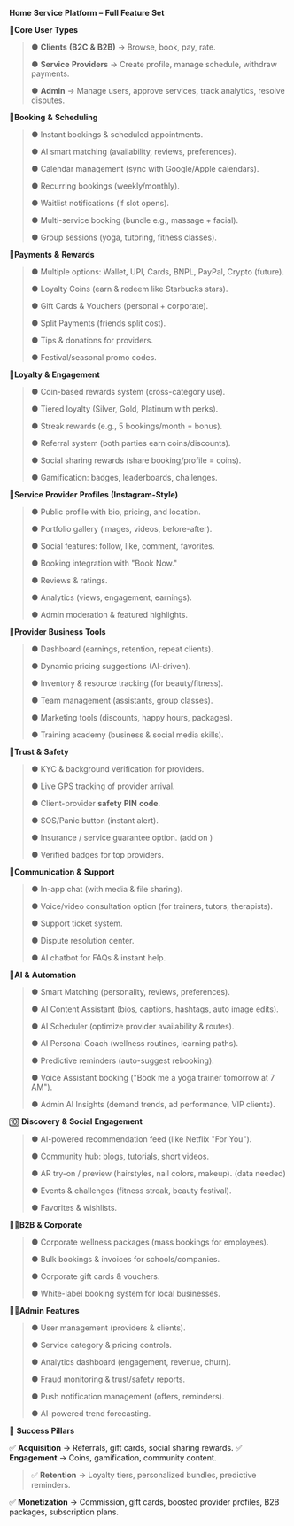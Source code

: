 **Home** **Service** **Platform** **–** **Full** **Feature** **Set**

️⃣**Core** **User** **Types**

> ● **Clients** **(B2C** **&** **B2B)** → Browse, book, pay, rate.
>
> ● **Service** **Providers** → Create profile, manage schedule,
> withdraw payments.
>
> ● **Admin** → Manage users, approve services, track analytics, resolve
> disputes.

️⃣**Booking** **&** **Scheduling**

> ● Instant bookings & scheduled appointments.
>
> ● AI smart matching (availability, reviews, preferences).
>
> ● Calendar management (sync with Google/Apple calendars).
>
> ● Recurring bookings (weekly/monthly).
>
> ● Waitlist notifications (if slot opens).
>
> ● Multi-service booking (bundle e.g., massage + facial).
>
> ● Group sessions (yoga, tutoring, fitness classes).

️⃣**Payments** **&** **Rewards**

> ● Multiple options: Wallet, UPI, Cards, BNPL, PayPal, Crypto (future).
>
> ● Loyalty Coins (earn & redeem like Starbucks stars).
>
> ● Gift Cards & Vouchers (personal + corporate).
>
> ● Split Payments (friends split cost).
>
> ● Tips & donations for providers.
>
> ● Festival/seasonal promo codes.

️⃣**Loyalty** **&** **Engagement**

> ● Coin-based rewards system (cross-category use).
>
> ● Tiered loyalty (Silver, Gold, Platinum with perks).
>
> ● Streak rewards (e.g., 5 bookings/month = bonus).
>
> ● Referral system (both parties earn coins/discounts).
>
> ● Social sharing rewards (share booking/profile = coins).
>
> ● Gamification: badges, leaderboards, challenges.

️⃣**Service** **Provider** **Profiles** **(Instagram-Style)**

> ● Public profile with bio, pricing, and location.
>
> ● Portfolio gallery (images, videos, before-after).
>
> ● Social features: follow, like, comment, favorites.
>
> ● Booking integration with "Book Now."
>
> ● Reviews & ratings.
>
> ● Analytics (views, engagement, earnings).
>
> ● Admin moderation & featured highlights.

️⃣**Provider** **Business** **Tools**

> ● Dashboard (earnings, retention, repeat clients).
>
> ● Dynamic pricing suggestions (AI-driven).
>
> ● Inventory & resource tracking (for beauty/fitness).
>
> ● Team management (assistants, group classes).
>
> ● Marketing tools (discounts, happy hours, packages).
>
> ● Training academy (business & social media skills).

️⃣**Trust** **&** **Safety**

> ● KYC & background verification for providers.
>
> ● Live GPS tracking of provider arrival.
>
> ● Client-provider **safety** **PIN** **code**.
>
> ● SOS/Panic button (instant alert).
>
> ● Insurance / service guarantee option. (add on )
>
> ● Verified badges for top providers.

️⃣**Communication** **&** **Support**

> ● In-app chat (with media & file sharing).
>
> ● Voice/video consultation option (for trainers, tutors, therapists).
>
> ● Support ticket system.
>
> ● Dispute resolution center.
>
> ● AI chatbot for FAQs & instant help.

️⃣**AI** **&** **Automation**

> ● Smart Matching (personality, reviews, preferences).
>
> ● AI Content Assistant (bios, captions, hashtags, auto image edits).
>
> ● AI Scheduler (optimize provider availability & routes).
>
> ● AI Personal Coach (wellness routines, learning paths).
>
> ● Predictive reminders (auto-suggest rebooking).
>
> ● Voice Assistant booking ("Book me a yoga trainer tomorrow at 7 AM").
>
> ● Admin AI Insights (demand trends, ad performance, VIP clients).

🔟 **Discovery** **&** **Social** **Engagement**

> ● AI-powered recommendation feed (like Netflix "For You").
>
> ● Community hub: blogs, tutorials, short videos.
>
> ● AR try-on / preview (hairstyles, nail colors, makeup). (data needed)
>
> ● Events & challenges (fitness streak, beauty festival).
>
> ● Favorites & wishlists.

️⃣️⃣**B2B** **&** **Corporate**

> ● Corporate wellness packages (mass bookings for employees).
>
> ● Bulk bookings & invoices for schools/companies.
>
> ● Corporate gift cards & vouchers.
>
> ● White-label booking system for local businesses.

️⃣️⃣**Admin** **Features**

> ● User management (providers & clients).
>
> ● Service category & pricing controls.
>
> ● Analytics dashboard (engagement, revenue, churn).
>
> ● Fraud monitoring & trust/safety reports.
>
> ● Push notification management (offers, reminders).
>
> ● AI-powered trend forecasting.

🎯 **Success** **Pillars**

✅ **Acquisition** → Referrals, gift cards, social sharing rewards. ✅
**Engagement** → Coins, gamification, community content.

> ✅ **Retention** → Loyalty tiers, personalized bundles, predictive
> reminders.

✅ **Monetization** → Commission, gift cards, boosted provider profiles,
B2B packages, subscription plans.